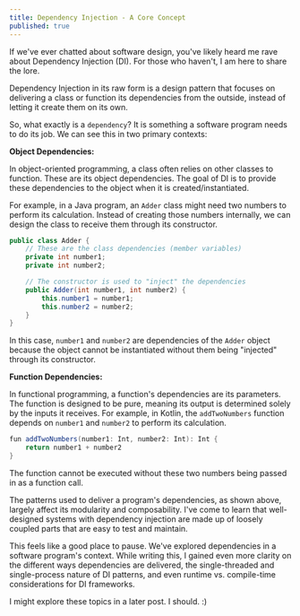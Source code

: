 ```yaml
---
title: Dependency Injection - A Core Concept
published: true
---
```


If we've ever chatted about software design, you've likely heard me rave about Dependency Injection (DI). For those who haven't, I am here to share the lore.

Dependency Injection in its raw form is a design pattern that focuses on delivering a class or function its dependencies from the outside, instead of letting it create them on its own. 

So, what exactly is a `dependency`? It is something a software program needs to do its job. We can see this in two primary contexts:

**Object Dependencies:**

In object-oriented programming, a class often relies on other classes to function. These are its object dependencies. The goal of DI is to provide these dependencies to the object when it is created/instantiated.

For example, in a Java program, an `Adder` class might need two numbers to perform its calculation. Instead of creating those numbers internally, we can design the class to receive them through its constructor.

```Java
public class Adder {
    // These are the class dependencies (member variables)
    private int number1;
    private int number2;

    // The constructor is used to "inject" the dependencies
    public Adder(int number1, int number2) {
        this.number1 = number1;
        this.number2 = number2;
    }
}
```

In this case, `number1` and `number2` are dependencies of the `Adder` object because the object cannot be instantiated without them being "injected" through its constructor.

**Function Dependencies:**

In functional programming, a function's dependencies are its parameters. The function is designed to be pure, meaning its output is determined solely by the inputs it receives.
For example, in Kotlin, the `addTwoNumbers` function depends on `number1` and `number2` to perform its calculation.

```Java
fun addTwoNumbers(number1: Int, number2: Int): Int {
    return number1 + number2
}
```

The function cannot be executed without these two numbers being passed in as a function call.

The patterns used to deliver a program's dependencies, as shown above, largely affect its modularity and composability. I've come to learn that well-designed systems with dependency injection are made up of loosely coupled parts that are easy to test and maintain.

This feels like a good place to pause. We've explored dependencies in a software program's context. While writing this, I gained even more clarity on the different ways dependencies are delivered, the single-threaded and single-process nature of DI patterns, and even runtime vs. compile-time considerations for DI frameworks.

I might explore these topics in a later post. I should. :)
